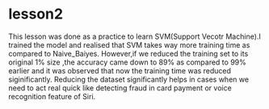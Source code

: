 # lesson2
This lesson was done as a practice to learn SVM(Support Vecotr Machine).I trained the model and realised that SVM takes way more training time as compared to Naive_Baiyes.
However,if we reduced the training set to its original 1% size ,the accuracy came down to 89% as compared to 99% earlier and it was observed that now the training time was reduced siginificantly.
Reducing the dataset significantly helps in cases when we need to act real quick like detecting fraud in card payment or voice recognition feature of Siri.
